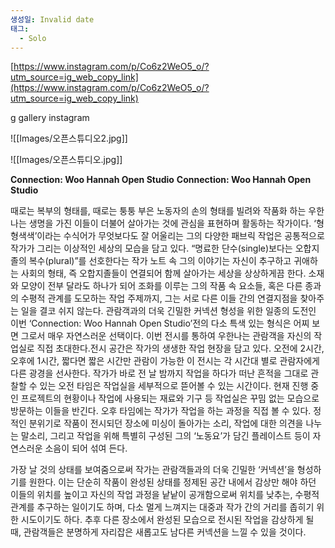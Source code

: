 ```yaml
---
생성일: Invalid date
태그:
  - Solo
---
```

[https://www.instagram.com/p/Co6z2WeO5_o/?utm_source=ig_web_copy_link](https://www.instagram.com/p/Co6z2WeO5_o/?utm_source=ig_web_copy_link)

g gallery instagram

  

  

![[Images/오픈스튜디오2.jpg]]

  

  


![[Images/오픈스튜디오.jpg]]

**Connection: Woo Hannah Open Studio**
**Connection: Woo Hannah Open Studio**

때로는 복부의 형태를, 때로는 퉁퉁 부은 노동자의 손의 형태를 빌려와 작품화 하는 우한나는 생명을 가진 이들이 더불어 살아가는 것에 관심을 표현하며 활동하는 작가이다. ‘형형색색’이라는 수식어가 무엇보다도 잘 어울리는 그의 다양한 패브릭 작업은 공통적으로 작가가 그리는 이상적인 세상의 모습을 담고 있다. “명료한 단수(single)보다는 오합지졸의 복수(plural)”를 선호한다는 작가 노트 속 그의 이야기는 자신이 추구하고 귀애하는 사회의 형태, 즉 오합지졸들이 연결되어 함께 살아가는 세상을 상상하게끔 한다. 소재와 모양이 전부 달라도 하나가 되어 조화를 이루는 그의 작품 속 요소들, 혹은 다른 종과의 수평적 관계를 도모하는 작업 주제까지, 그는 서로 다른 이들 간의 연결지점을 찾아주는 일을 결코 쉬지 않는다. 관람객과의 더욱 긴밀한 커넥션 형성을 위한 일종의 도전인 이번 ‘Connection: Woo Hannah Open Studio’전의 다소 특색 있는 형식은 어찌 보면 그로서 매우 자연스러운 선택이다. 이번 전시를 통하여 우한나는 관람객을 자신의 작업실로 직접 초대한다.전시 공간은 작가의 생생한 작업 현장을 담고 있다. 오전에 2시간, 오후에 1시간, 짧다면 짧은 시간만 관람이 가능한 이 전시는 각 시간대 별로 관람자에게 다른 광경을 선사한다. 작가가 바로 전 날 밤까지 작업을 하다가 떠난 흔적을 그대로 관찰할 수 있는 오전 타임은 작업실을 세부적으로 뜯어볼 수 있는 시간이다. 현재 진행 중인 프로젝트의 현황이나 작업에 사용되는 재료와 기구 등 작업실은 꾸밈 없는 모습으로 방문하는 이들을 반긴다. 오후 타임에는 작가가 작업을 하는 과정을 직접 볼 수 있다. 정적인 분위기로 작품이 전시되던 장소에 미싱이 돌아가는 소리, 작업에 대한 의견을 나누는 말소리, 그리고 작업을 위해 특별히 구성된 그의 ‘노동요’가 담긴 플레이스트 등이 자연스러운 소음이 되어 섞여 든다.

가장 날 것의 상태를 보여줌으로써 작가는 관람객들과의 더욱 긴밀한 ‘커넥션’을 형성하기를 원한다. 이는 단순히 작품이 완성된 상태를 정제된 공간 내에서 감상만 해야 하던 이들의 위치를 높이고 자신의 작업 과정을 낱낱이 공개함으로써 위치를 낮추는, 수평적 관계를 추구하는 일이기도 하며, 다소 멀게 느껴지는 대중과 작가 간의 거리를 좁히기 위한 시도이기도 하다. 추후 다른 장소에서 완성된 모습으로 전시된 작업을 감상하게 될 때, 관람객들은 분명하게 자리잡은 새롭고도 남다른 커넥션을 느낄 수 있을 것이다.